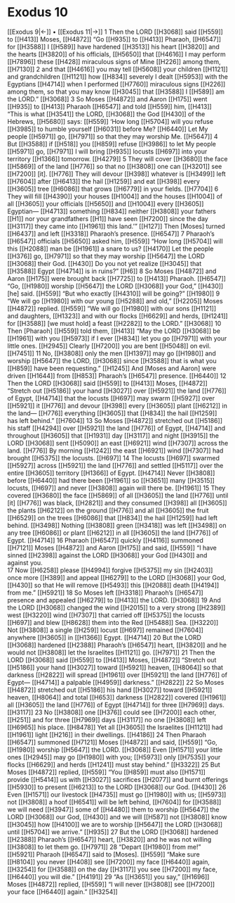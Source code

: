 # Exodus 10
[[Exodus 9|←]] • [[Exodus 11|→]]
1 Then the LORD [[H3068]] said [[H559]] to [[H413]] Moses, [[H4872]] “Go [[H935]] to [[H413]] Pharaoh, [[H6547]] for [[H3588]] I [[H589]] have hardened [[H3513]] his heart [[H3820]] and the hearts [[H3820]] of his officials, [[H5650]] that [[H4616]] I may perform [[H7896]] these [[H428]] miraculous signs of Mine [[H226]] among them, [[H7130]] 
2 and that [[H4616]] you may tell [[H5608]] your children [[H1121]] and grandchildren [[H1121]] how [[H834]] severely I dealt [[H5953]] with the Egyptians [[H4714]] when I performed [[H7760]] miraculous signs [[H226]] among them,  so that you may know [[H3045]] that [[H3588]] I [[H589]] am the LORD.” [[H3068]] 
3 So Moses [[H4872]] and Aaron [[H175]] went [[H935]] to [[H413]] Pharaoh [[H6547]] and told [[H559]] him, [[H413]] “This is what [[H3541]] the LORD, [[H3068]] the God [[H430]] of the Hebrews, [[H5680]] says: [[H559]] ‘How long [[H5704]] will you refuse [[H3985]] to humble yourself [[H6031]] before Me? [[H6440]] Let My people [[H5971]] go, [[H7971]] so that they may worship Me. [[H5647]] 
4 But [[H3588]] if [[H518]] you [[H859]] refuse [[H3986]] to let My people [[H5971]] go, [[H7971]] I will bring [[H935]] locusts [[H697]] into your territory [[H1366]] tomorrow. [[H4279]] 
5 They will cover [[H3680]] the face [[H5869]] of the land [[H776]] so that no [[H3808]] one can [[H3201]] see [[H7200]] [it]. [[H776]] They will devour [[H398]] whatever is [[H3499]] left [[H7604]] after [[H6413]] the hail [[H1259]] and eat [[H398]] every [[H3605]] tree [[H6086]] that grows [[H6779]] in your  fields. [[H7704]] 
6 They will fill [[H4390]] your houses [[H1004]] and the houses [[H1004]] of all [[H3605]] your officials [[H5650]] and [[H1004]] every [[H3605]] Egyptian— [[H4713]] something [[H834]] neither [[H3808]] your fathers [[H1]] nor your grandfathers [[H1]] have seen [[H7200]] since the day [[H3117]] they came into [[H1961]] this land.’” [[H127]] Then [Moses] turned [[H6437]] and left [[H3318]] Pharaoh’s presence. [[H6547]] 
7 Pharaoh’s [[H6547]] officials [[H5650]] asked him, [[H559]] “How long [[H5704]] will this [[H2088]] man be [[H1961]] a snare to us? [[H4170]] Let the people [[H376]] go, [[H7971]] so that they may worship [[H5647]] the LORD [[H3068]] their God. [[H430]] Do you not yet realize [[H3045]] that [[H3588]] Egypt [[H4714]] is in ruins?” [[H6]] 
8 So Moses [[H4872]] and Aaron [[H175]] were brought back [[H7725]] to [[H413]] Pharaoh. [[H6547]] “Go, [[H1980]] worship [[H5647]] the LORD [[H3068]] your God,” [[H430]] [he] said. [[H559]] “But who exactly [[H4310]] will be going?” [[H1980]] 
9 “We will go [[H1980]] with our young [[H5288]] and old,” [[H2205]] Moses [[H4872]] replied. [[H559]] “We will go [[H1980]] with our sons [[H1121]] and daughters, [[H1323]] and with our flocks [[H6629]] and herds, [[H1241]] for [[H3588]] [we must hold] a feast [[H2282]] to the LORD.” [[H3068]] 
10 Then [Pharaoh] [[H559]] told them, [[H413]] “May the LORD [[H3068]] be [[H1961]] with you [[H5973]] if I ever [[H834]] let you go [[H7971]] with your little ones. [[H2945]] Clearly [[H7200]] you are bent [[H5048]] on evil. [[H7451]] 
11 No, [[H3808]] only the men [[H1397]] may go [[H1980]] and worship [[H5647]] the LORD, [[H3068]] since [[H3588]] that is what you [[H859]] have been requesting.” [[H1245]] And [Moses and Aaron] were driven [[H1644]] from [[H853]] Pharaoh’s [[H6547]] presence. [[H6440]] 
12 Then the LORD [[H3068]] said [[H559]] to [[H413]] Moses, [[H4872]] “Stretch out [[H5186]] your hand [[H3027]] over [[H5921]] the land [[H776]] of Egypt, [[H4714]] that the locusts [[H697]] may swarm [[H5927]] over [[H5921]] it [[H776]] and devour [[H398]] every [[H3605]] plant [[H6212]] in the land— [[H776]] everything [[H3605]] that [[H834]] the hail [[H1259]] has left behind.” [[H7604]] 
13 So Moses [[H4872]] stretched out [[H5186]] his staff [[H4294]] over [[H5921]] the land [[H776]] of Egypt, [[H4714]] and throughout [[H3605]] that [[H1931]] day [[H3117]] and night [[H3915]] the LORD [[H3068]] sent [[H5090]] an east [[H6921]] wind [[H7307]] across the land. [[H776]] By morning [[H1242]] the east [[H6921]] wind [[H7307]] had brought [[H5375]] the locusts. [[H697]] 
14 The locusts [[H697]] swarmed [[H5927]] across [[H5921]] the land [[H776]] and settled [[H5117]] over the entire [[H3605]] territory [[H1366]] of Egypt. [[H4714]] Never [[H3808]] before [[H6440]] had there been [[H1961]] so [[H3651]] many [[H3515]] locusts, [[H697]] and never [[H3808]] again will there be. [[H1961]] 
15 They covered [[H3680]] the face [[H5869]] of all [[H3605]] the land [[H776]] until [it] [[H776]] was black, [[H2821]] and they consumed [[H398]] all [[H3605]] the plants [[H6212]] on the ground [[H776]] and all [[H3605]] the fruit [[H6529]] on the trees [[H6086]] that [[H834]] the hail [[H1259]] had left behind. [[H3498]] Nothing [[H3808]] green [[H3418]] was left [[H3498]] on any tree [[H6086]] or plant [[H6212]] in all [[H3605]] the land [[H776]] of Egypt. [[H4714]] 
16 Pharaoh [[H6547]] quickly [[H4116]] summoned [[H7121]] Moses [[H4872]] and Aaron [[H175]] and said, [[H559]] “I have sinned [[H2398]] against the LORD [[H3068]] your God [[H430]] and against you.  
17 Now [[H6258]] please [[H4994]] forgive [[H5375]] my sin [[H2403]] once more [[H389]] and appeal [[H6279]] to the LORD [[H3068]] your God, [[H430]] so that He will remove [[H5493]] this [[H2088]] death [[H4194]] from me.” [[H5921]] 
18 So Moses left [[H3318]] Pharaoh’s [[H6547]] presence and appealed [[H6279]] to [[H413]] the LORD. [[H3068]] 
19 And the LORD [[H3068]] changed the wind [[H2015]] to a very strong [[H2389]] west [[H3220]] wind [[H7307]] that carried off [[H5375]] the locusts [[H697]] and blew [[H8628]] them into the Red [[H5488]] Sea. [[H3220]] Not [[H3808]] a single [[H259]] locust [[H697]] remained [[H7604]] anywhere [[H3605]] in [[H1366]] Egypt. [[H4714]] 
20 But the LORD [[H3068]] hardened [[H2388]] Pharaoh’s [[H6547]] heart, [[H3820]] and he would not [[H3808]] let the Israelites [[H1121]] go. [[H7971]] 
21 Then the LORD [[H3068]] said [[H559]] to [[H413]] Moses, [[H4872]] “Stretch out [[H5186]] your hand [[H3027]] toward [[H5921]] heaven, [[H8064]] so that darkness [[H2822]] will spread [[H1961]] over [[H5921]] the land [[H776]] of Egypt— [[H4714]] a palpable [[H4959]] darkness.” [[H2822]] 
22 So Moses [[H4872]] stretched out [[H5186]] his hand [[H3027]] toward [[H5921]] heaven, [[H8064]] and total [[H653]] darkness [[H2822]] covered [[H1961]] all [[H3605]] the land [[H776]] of Egypt [[H4714]] for three [[H7969]] days. [[H3117]] 
23 No [[H3808]] one [[H376]] could see [[H7200]] each other, [[H251]] and for three [[H7969]] days [[H3117]] no one [[H3808]] left [[H6965]] his place. [[H8478]] Yet all [[H3605]] the Israelites [[H1121]] had [[H1961]] light [[H216]] in their dwellings. [[H4186]] 
24 Then Pharaoh [[H6547]] summoned [[H7121]] Moses [[H4872]] and said, [[H559]] “Go, [[H1980]] worship [[H5647]] the LORD. [[H3068]] Even [[H1571]] your little ones [[H2945]] may go [[H1980]] with you; [[H5973]] only [[H7535]] your flocks [[H6629]] and herds [[H1241]] must stay behind.” [[H3322]] 
25 But Moses [[H4872]] replied, [[H559]] “You [[H859]] must also [[H1571]] provide [[H5414]] us with [[H3027]] sacrifices [[H2077]] and burnt offerings [[H5930]] to present [[H6213]] to the LORD [[H3068]] our God. [[H430]] 
26 Even [[H1571]] our livestock [[H4735]] must go [[H1980]] with us; [[H5973]] not [[H3808]] a hoof [[H6541]] will be left behind, [[H7604]] for [[H3588]] we will need [[H3947]] some of [[H4480]] them to worship [[H5647]] the LORD [[H3068]] our God, [[H430]] and we will [[H587]] not [[H3808]] know [[H3045]] how [[H4100]] we are to worship [[H5647]] the LORD [[H3068]] until [[H5704]] we arrive.” [[H935]] 
27 But the LORD [[H3068]] hardened [[H2388]] Pharaoh’s [[H6547]] heart, [[H3820]] and he was not willing [[H3808]] to let them go. [[H7971]] 
28 “Depart [[H1980]] from me!” [[H5921]] Pharaoh [[H6547]] said to [Moses]. [[H559]] “Make sure [[H8104]] you never [[H408]] see [[H7200]] my face [[H6440]] again, [[H3254]] for [[H3588]] on the day [[H3117]] you see [[H7200]] my face, [[H6440]] you will die.” [[H4191]] 
29 “As [[H3651]] you say,” [[H1696]] Moses [[H4872]] replied, [[H559]] “I will never [[H3808]] see [[H7200]] your face [[H6440]] again.” [[H3254]] 
